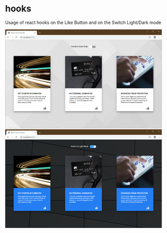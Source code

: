 # hooks

Usage of react hooks on the Like Button and on the Switch Light/Dark mode

![Light Mode](https://raw.githubusercontent.com/myoann/hooks/master/light_mode.png)
![Dark Mode](https://raw.githubusercontent.com/myoann/hooks/master/dark_mode.png)
